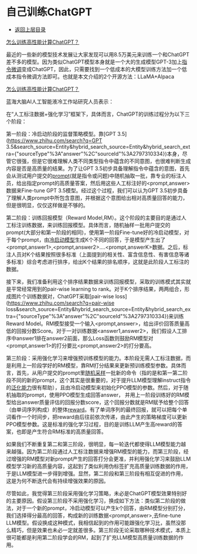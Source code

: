 # 自己训练ChatGPT

* [返回上层目录](../multimodal-large-model.md)



[怎么训练高性能计算ChatGPT？](https://www.zhihu.com/question/571182694/answer/2942567980)

最近的一些新的模型技术发展让大家发现可以用8.5万美元来训练一个和ChatGPT差不多的模型。因为类似ChatGPT模型本身就是一个大的生成模型GPT-3加上[指令微调](https://www.zhihu.com/search?q=指令微调&search_source=Entity&hybrid_search_source=Entity&hybrid_search_extra={"sourceType"%3A"answer"%2C"sourceId"%3A2942567980})变成ChatGPT，因此，只需要找到一个低成本的大模型训练方法加一个低成本指令微调方法即可。也就是本文介绍的2个开源方法：LLaMA+Alpaca



[怎么训练高性能计算ChatGPT？](https://www.zhihu.com/question/571182694/answer/2797310334)

蓝海大脑AI人工智能液冷工作站研究人员表示：

在“人工标注数据+强化学习”框架下，具体而言，ChatGPT的训练过程分为以下三个阶段：

第一阶段：冷启动阶段的监督策略模型。靠[GPT 3.5](https://www.zhihu.com/search?q=GPT 3.5&search_source=Entity&hybrid_search_source=Entity&hybrid_search_extra={"sourceType"%3A"answer"%2C"sourceId"%3A2797310334})本身，尽管它很强，但是它很难理解人类不同类型指令中蕴含的不同意图，也很难判断生成内容是否是高质量的结果。为了让GPT 3.5初步具备理解指令中蕴含的意图，首先会从测试用户提交的[prompt](https://www.zhihu.com/search?q=prompt&search_source=Entity&hybrid_search_source=Entity&hybrid_search_extra={"sourceType"%3A"answer"%2C"sourceId"%3A2797310334})(就是指令或问题)中随机抽取一批，靠专业的标注人员，给出指定prompt的高质量答案，然后用这些人工标注好的<prompt,answer>数据来Fine-tune GPT 3.5模型。经过这个过程，我们可以认为GPT 3.5初步具备了理解人类prompt中所包含意图，并根据这个意图给出相对高质量回答的能力，但是很明显，仅仅这样做是不够的。

第二阶段：训练回报模型（Reward Model,RM）。这个阶段的主要目的是通过人工标注训练数据，来训练回报模型。具体而言，随机抽样一批用户提交的prompt(大部分和第一阶段的相同)，使用第一阶段Fine-tune好的冷启动模型，对于每个prompt，由[冷启动模型](https://www.zhihu.com/search?q=冷启动模型&search_source=Entity&hybrid_search_source=Entity&hybrid_search_extra={"sourceType"%3A"answer"%2C"sourceId"%3A2797310334})生成K个不同的回答，于是模型产生出了<prompt,answer1>,<prompt,answer2>….<prompt,answerK>数据。之后，标注人员对K个结果按照很多标准（上面提到的相关性、富含信息性、有害信息等诸多标准）综合考虑进行排序，给出K个结果的排名顺序，这就是此阶段人工标注的数据。

接下来，我们准备利用这个排序结果数据来训练回报模型，采取的训练模式其实就是平常经常用到的pair-wise learning to rank。对于K个排序结果，两两组合，形成图片个训练数据对，ChatGPT采取[pair-wise loss](https://www.zhihu.com/search?q=pair-wise loss&search_source=Entity&hybrid_search_source=Entity&hybrid_search_extra={"sourceType"%3A"answer"%2C"sourceId"%3A2797310334})来训练Reward Model。RM模型接受一个输入<prompt,answer>，给出评价回答质量高低的回报分数Score。对于一对训练数据<answer1,answer2>，我们假设人工排序中answer1排在answer2前面，那么Loss函数则鼓励RM模型对<prompt,answer1>的打分要比<prompt,answer2>的打分要高。

第三阶段：采用强化学习来增强预训练模型的能力。本阶段无需人工标注数据，而是利用上一阶段学好的RM模型，靠RM打分结果来更新预训练模型参数。具体而言，首先，从用户提交的prompt里[随机采样](https://www.zhihu.com/search?q=随机采样&search_source=Entity&hybrid_search_source=Entity&hybrid_search_extra={"sourceType"%3A"answer"%2C"sourceId"%3A2797310334})一批新的命令（指的是和第一第二阶段不同的新的prompt，这个其实是很重要的，对于提升LLM模型理解instruct指令的[泛化能力](https://www.zhihu.com/search?q=泛化能力&search_source=Entity&hybrid_search_source=Entity&hybrid_search_extra={"sourceType"%3A"answer"%2C"sourceId"%3A2797310334})很有帮助），且由冷启动模型来初始化PPO模型的参数。然后，对于随机抽取的prompt，使用PPO模型生成回答answer， 并用上一阶段训练好的RM模型给出answer质量评估的回报分数score，这个回报分数就是RM赋予给整个回答（由单词序列构成）的整体[reward](https://www.zhihu.com/search?q=reward&search_source=Entity&hybrid_search_source=Entity&hybrid_search_extra={"sourceType"%3A"answer"%2C"sourceId"%3A2797310334})。有了单词序列的最终回报，就可以把每个单词看作一个时间步，把reward由后往前依次传递，由此产生的策略梯度可以更新PPO模型参数。这是标准的强化学习过程，目的是训练LLM产生高reward的答案，也即是产生符合RM标准的高质量回答。

如果我们不断重复第二和第三阶段，很明显，每一轮迭代都使得LLM模型能力越来越强。因为第二阶段通过人工标注数据来增强RM模型的能力，而第三阶段，经过增强的RM模型对新prompt产生的回答打分会更准，并利用强化学习来鼓励LLM模型学习新的高质量内容，这起到了类似利用伪标签扩充高质量训练数据的作用，于是LLM模型进一步得到增强。显然，第二阶段和第三阶段有相互促进的作用，这是为何不断迭代会有持续增强效果的原因。

尽管如此，我觉得第三阶段采用强化学习策略，未必是ChatGPT模型效果特别好的主要原因。假设第三阶段不采用强化学习，换成如下方法：类似第二阶段的做法，对于一个新的prompt，冷启动模型可以产生k个回答，由RM模型分别打分，我们选择得分最高的回答，构成新的训练数据<prompt,answer>,去fine-tune LLM模型。假设换成这种模式，我相信起到的作用可能跟强化学习比，虽然没那么精巧，但是效果也未必一定就差很多。第三阶段无论采取哪种技术模式，本质上很可能都是利用第二阶段学会的RM，起到了扩充LLM模型高质量训练数据的作用。